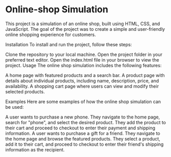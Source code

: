 # Online-shop Simulation
This project is a simulation of an online shop, built using HTML, CSS, and JavaScript. The goal of the project was to create a simple and user-friendly online shopping experience for customers.

Installation
To install and run the project, follow these steps:

Clone the repository to your local machine.
Open the project folder in your preferred text editor.
Open the index.html file in your browser to view the project.
Usage
The online shop simulation includes the following features:

A home page with featured products and a search bar.
A product page with details about individual products, including name, description, price, and availability.
A shopping cart page where users can view and modify their selected products.

Examples
Here are some examples of how the online shop simulation can be used:

A user wants to purchase a new phone. They navigate to the home page, search for "phone", and select the desired product. They add the product to their cart and proceed to checkout to enter their payment and shipping information.
A user wants to purchase a gift for a friend. They navigate to the home page and browse the featured products. They select a product, add it to their cart, and proceed to checkout to enter their friend's shipping information as the recipient.
